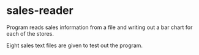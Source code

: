 # sales-reader

Program reads sales information from a file and writing out a bar chart for each of the stores.

Eight sales text files are given to test out the program.
